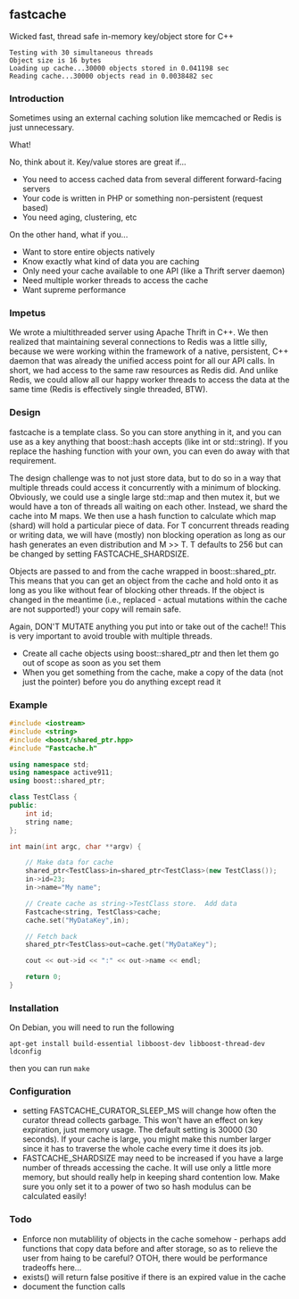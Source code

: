 ## fastcache

Wicked fast, thread safe in-memory key/object store for C++

```
Testing with 30 simultaneous threads
Object size is 16 bytes
Loading up cache...30000 objects stored in 0.041198 sec
Reading cache...30000 objects read in 0.0038482 sec
```

### Introduction

Sometimes using an external caching solution like memcached or Redis is just unnecessary. 

What!

No, think about it.  Key/value stores are great if...

- You need to access cached data from several different forward-facing servers
- Your code is written in PHP or something non-persistent (request based)
- You need aging, clustering, etc

On the other hand, what if you...

- Want to store entire objects natively
- Know exactly what kind of data you are caching
- Only need your cache available to one API (like a Thrift server daemon)
- Need multiple worker threads to access the cache
- Want supreme performance


### Impetus

We wrote a miultithreaded server using Apache Thrift in C++.  We then realized that maintaining several connections to Redis was a little silly, because we were working within the framework of a native, persistent, C++ daemon that was already the unified access point for all our API calls.  In short, we had access to the same raw resources as Redis did.  And unlike Redis, we could allow all our happy worker threads to access the data at the same time (Redis is effectively single threaded, BTW).


### Design

fastcache is a template class.  So you can store anything in it, and you can use as a key anything that boost::hash accepts (like int or std::string).  If you replace the hashing function with your own, you can even do away with that requirement.

The design challenge was to not just store data, but to do so in a way that multiple threads could access it concurrently with a minimum of blocking.  Obviously, we could use a single large std::map and then mutex it, but we would have a ton of threads all waiting on each other.  Instead, we shard the cache into M maps.  We then use a hash function to calculate which map (shard) will hold a particular piece of data.  For T concurrent threads reading or writing data, we will have (mostly) non blocking operation as long as our hash generates an even distribution and M >> T.  T defaults to 256 but can be changed by setting FASTCACHE_SHARDSIZE.

Objects are passed to and from the cache wrapped in boost::shared_ptr.  This means that you can get an object from the cache and hold onto it as long as you like without fear of blocking other threads.  If the object is changed in the meantime (i.e., replaced - actual mutations within the cache are not supported!) your copy will remain safe.

Again, DON'T MUTATE anything you put into or take out of the cache!! This is very important to avoid trouble with multiple threads.  
- Create all cache objects using boost::shared_ptr and then let them go out of scope as soon as you set them
- When you get something from the cache, make a copy of the data (not just the pointer) before you do anything except read it

### Example

```cpp
#include <iostream>
#include <string>
#include <boost/shared_ptr.hpp>
#include "Fastcache.h"

using namespace std;
using namespace active911;
using boost::shared_ptr;

class TestClass {
public:
	int id;
	string name;
};

int main(int argc, char **argv) {

	// Make data for cache
	shared_ptr<TestClass>in=shared_ptr<TestClass>(new TestClass());
	in->id=23;
	in->name="My name";

	// Create cache as string->TestClass store.  Add data
	Fastcache<string, TestClass>cache;
	cache.set("MyDataKey",in);

	// Fetch back
	shared_ptr<TestClass>out=cache.get("MyDataKey");

	cout << out->id << ":" << out->name << endl;

	return 0;
}
```

### Installation

On Debian, you will need to run the following 
```
apt-get install build-essential libboost-dev libboost-thread-dev
ldconfig
```
then you can run ```make```

### Configuration

- setting FASTCACHE_CURATOR_SLEEP_MS will change how often the curator thread collects garbage.  This won't have an effect on key expiration, just memory usage.  The default setting is 30000 (30 seconds).  If your cache is large, you might make this number larger since it has to traverse the whole cache every time it does its job.
- FASTCACHE_SHARDSIZE may need to be increased if you have a large number of threads accessing the cache.  It will use only a little more memory, but should really help in keeping shard contention low.  Make sure you only set it to a power of two so hash modulus can be calculated easily!


### Todo

- Enforce non mutablility of objects in the cache somehow - perhaps add functions that copy data before and after storage, so as to relieve the user from haing to be careful? OTOH, there would be performance tradeoffs here...
- exists() will return false positive if there is an expired value in the cache
- document the function calls





